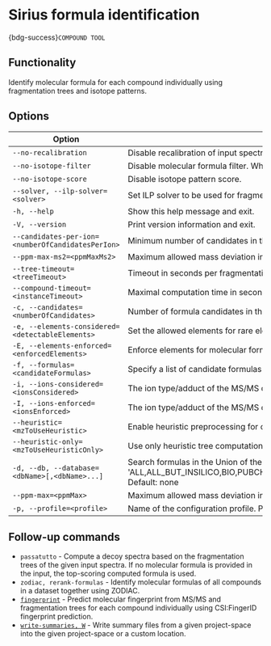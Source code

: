 # Sirius formula identification 
{bdg-success}`COMPOUND TOOL`

## Functionality
Identify molecular formula for each compound individually using fragmentation
trees and isotope patterns.

## Options

| Option                                            | Description                                                                                                                                                                                                                                                                                                                                                                                                                                                               |
|---------------------------------------------------|---------------------------------------------------------------------------------------------------------------------------------------------------------------------------------------------------------------------------------------------------------------------------------------------------------------------------------------------------------------------------------------------------------------------------------------------------------------------------|
| `--no-recalibration`                              | Disable recalibration of input spectra.                                                                                                                                                                                                                                                                                                                                                                                                                                   |
| `--no-isotope-filter`                             | Disable molecular formula filter. When filtering is enabled, molecular formulas are excluded if their theoretical isotope pattern does not match the theoretical one, even if their MS/MS pattern has a high score.                                                                                                                                                                                                                                                       |
| `--no-isotope-score`                              | Disable isotope pattern score.                                                                                                                                                                                                                                                                                                                                                                                                                                            |
| `--solver, --ilp-solver=<solver>`                 | Set ILP solver to be used for fragmentation computation. Valid values: 'CLP' (included), 'CPLEX', 'GUROBI'. For GUROBI and CPLEX, environment variables need to be configured (see Manual).                                                                                                                                                                                                                                                                               |
| `-h, --help`                                      | Show this help message and exit.                                                                                                                                                                                                                                                                                                                                                                                                                                          |
| `-V, --version`                                   | Print version information and exit.                                                                                                                                                                                                                                                                                                                                                                                                                                       |
| `--candidates-per-ion=<numberOfCandidatesPerIon>` | Minimum number of candidates in the output for each ionization. Set to force the output of results for each possible ionization, even if not part of the highest-ranked results. Default: 1                                                                                                                                                                                                                                                                               |
| `--ppm-max-ms2=<ppmMaxMs2>`                       | Maximum allowed mass deviation in ppm for decomposing masses in MS2. If not specified, the same value as for the MS1 is used. Default: 10.0 ppm                                                                                                                                                                                                                                                                                                                           |
| `--tree-timeout=<treeTimeout>`                    | Timeout in seconds per fragmentation tree computations. 0 for an infinite amount of time. Default: 0                                                                                                                                                                                                                                                                                                                                                                      |
| `--compound-timeout=<instanceTimeout>`            | Maximal computation time in seconds for a single compound. 0 for an infinite amount of time. Default: 0                                                                                                                                                                                                                                                                                                                                                                   |
| `-c, --candidates=<numberOfCandidates>`           | Number of formula candidates in the output. Default: 10                                                                                                                                                                                                                                                                                                                                                                                                                   |
| `-e, --elements-considered=<detectableElements>`  | Set the allowed elements for rare element detection. Example: `SBrClBSe` to allow the elements S, Br, Cl, B, and Se. Default: S, Br, Cl, B, Se                                                                                                                                                                                                                                                                                                                            |
| `-E, --elements-enforced=<enforcedElements>`      | Enforce elements for molecular formula determination. Example: CHNOPSCl to allow the elements C, H, N, O, P, S, and Cl. Add numbers in brackets to restrict the minimal and maximal allowed occurrence of these elements: CHNOP[5]S[8]Cl[1-2]. When one number is given, then it is interpreted as an upper bound. Default: C, H, N, O, P                                                                                                                                 |
| `-f, --formulas=<candidateFormulas>`              | Specify a list of candidate formulas the method should use. Omit this option if you want to consider all possible molecular formulas. Default: null                                                                                                                                                                                                                                                                                                                       |
| `-i, --ions-considered=<ionsConsidered>`          | The ion type/adduct of the MS/MS data. Example: [M+H]+, [M-H]-, [M+Cl]-, [M+Na]+, [M]+. You can also provide a comma-separated list of adducts. Default: [M+H]+,[M+K]+,[M+Na]+,[M+H-H2O]+,[M+H-H4O2]+,[M+NH4]+,[M-H]-,[M+Cl]-,[M-H2O-H]-,[M+Br]-                                                                                                                                                                                                                          |
| `-I, --ions-enforced=<ionsEnforced>`              | The ion type/adduct of the MS/MS data. Example: [M+H]+, [M-H]-, [M+Cl]-, [M+Na]+, [M]+. You can also provide a comma-separated list of adducts. Default: none                                                                                                                                                                                                                                                                                                             |
| `--heuristic=<mzToUseHeuristic>`                  | Enable heuristic preprocessing for compounds >= the specified m/z. Default: 300                                                                                                                                                                                                                                                                                                                                                                                           |
| `--heuristic-only=<mzToUseHeuristicOnly>`         | Use only heuristic tree computation for compounds >= the specified m/z. Default: 650                                                                                                                                                                                                                                                                                                                                                                                      |
| `-d, --db, --database=<dbName>[,<dbName>...]`     | Search formulas in the Union of the given databases. If no database is given, all possible molecular formulas will be respected (no database is used). Example: possible DBs: 'ALL,ALL_BUT_INSILICO,BIO,PUBCHEM,MESH,HMDB,KNAPSACK,CHEBI,PUBMED,KEGG,HSDB,MACONDA,METACYC,GNPS,ZINCBIO,UNDP,YMDB,PLANTCYC,NORMAN,ADDITIONAL,PUBCHEMANNOTATIONBIO,PUBCHEMANNOTATIONDRUG,PUBCHEMANNOTATIONSAFETYANDTOXIC,PUBCHEMANNOTATIONFOOD,KEGGMINE,ECOCYCMINE,YMDBMINE'. Default: none |
| `--ppm-max=<ppmMax>`                              | Maximum allowed mass deviation in ppm for decomposing masses. Default: 10.0 ppm                                                                                                                                                                                                                                                                                                                                                                                           |
| `-p, --profile=<profile>`                         | Name of the configuration profile. Predefined profiles are: `default`, 'qtof', 'orbitrap', 'fticr'. Default: default                                                                                                                                                                                                                                                                                                                                                      |

## Follow-up commands

- `passatutto` - Compute a decoy spectra based on the fragmentation trees of the given input spectra. If no molecular formula is provided in the input, the top-scoring computed formula is used.
- `zodiac, rerank-formulas` - Identify molecular formulas of all compounds in a dataset together using ZODIAC.
- [`fingerprint`](sirius_fingerprint) - Predict molecular fingerprint from MS/MS and fragmentation trees for each compound individually using CSI:FingerID fingerprint prediction.
- [`write-summaries, W`](sirius_export) - Write summary files from a given project-space into the given project-space or a custom location.

